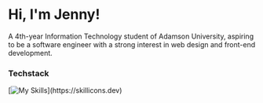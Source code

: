 # Hi, I'm Jenny!

<p>A 4th-year Information Technology student of Adamson University, aspiring to be a software engineer with a strong interest in web design and front-end development.</p>

<h3>Techstack</h3>

[![My Skills](https://skillicons.dev/icons?i=git,html,css,js,bootstrap,figma,xd,cs,)](https://skillicons.dev)



